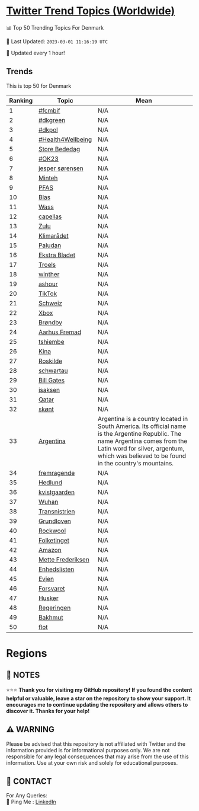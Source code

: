 [Twitter Trend Topics (Worldwide)](https://github.com/ErcinDedeoglu/Twitter-Trend-Topics)
==========


📊 Top 50 Trending Topics For Denmark

📆 Last Updated: `2023-03-01 11:16:19 UTC`

🔧 Updated every 1 hour!


## Trends

This is top 50 for Denmark

| Ranking | Topic | Mean |
| ------- | ------------ | ------------ |
| 1 | [#fcmbif](http://twitter.com/search?q=%23fcmbif) | N/A |
| 2 | [#dkgreen](http://twitter.com/search?q=%23dkgreen) | N/A |
| 3 | [#dkpol](http://twitter.com/search?q=%23dkpol) | N/A |
| 4 | [#Health4Wellbeing](http://twitter.com/search?q=%23Health4Wellbeing) | N/A |
| 5 | [Store Bededag](http://twitter.com/search?q=Store+Bededag) | N/A |
| 6 | [#OK23](http://twitter.com/search?q=%23OK23) | N/A |
| 7 | [jesper sørensen](http://twitter.com/search?q=jesper+s%c3%b8rensen) | N/A |
| 8 | [Minteh](http://twitter.com/search?q=Minteh) | N/A |
| 9 | [PFAS](http://twitter.com/search?q=PFAS) | N/A |
| 10 | [Blas](http://twitter.com/search?q=Blas) | N/A |
| 11 | [Wass](http://twitter.com/search?q=Wass) | N/A |
| 12 | [capellas](http://twitter.com/search?q=capellas) | N/A |
| 13 | [Zulu](http://twitter.com/search?q=Zulu) | N/A |
| 14 | [Klimarådet](http://twitter.com/search?q=Klimar%c3%a5det) | N/A |
| 15 | [Paludan](http://twitter.com/search?q=Paludan) | N/A |
| 16 | [Ekstra Bladet](http://twitter.com/search?q=Ekstra+Bladet) | N/A |
| 17 | [Troels](http://twitter.com/search?q=Troels) | N/A |
| 18 | [winther](http://twitter.com/search?q=winther) | N/A |
| 19 | [ashour](http://twitter.com/search?q=ashour) | N/A |
| 20 | [TikTok](http://twitter.com/search?q=TikTok) | N/A |
| 21 | [Schweiz](http://twitter.com/search?q=Schweiz) | N/A |
| 22 | [Xbox](http://twitter.com/search?q=Xbox) | N/A |
| 23 | [Brøndby](http://twitter.com/search?q=Br%c3%b8ndby) | N/A |
| 24 | [Aarhus Fremad](http://twitter.com/search?q=Aarhus+Fremad) | N/A |
| 25 | [tshiembe](http://twitter.com/search?q=tshiembe) | N/A |
| 26 | [Kina](http://twitter.com/search?q=Kina) | N/A |
| 27 | [Roskilde](http://twitter.com/search?q=Roskilde) | N/A |
| 28 | [schwartau](http://twitter.com/search?q=schwartau) | N/A |
| 29 | [Bill Gates](http://twitter.com/search?q=Bill+Gates) | N/A |
| 30 | [isaksen](http://twitter.com/search?q=isaksen) | N/A |
| 31 | [Qatar](http://twitter.com/search?q=Qatar) | N/A |
| 32 | [skønt](http://twitter.com/search?q=sk%c3%b8nt) | N/A |
| 33 | [Argentina](http://twitter.com/search?q=Argentina) | Argentina is a country located in South America. Its official name is the Argentine Republic. The name Argentina comes from the Latin word for silver, argentum, which was believed to be found in the country's mountains. |
| 34 | [fremragende](http://twitter.com/search?q=fremragende) | N/A |
| 35 | [Hedlund](http://twitter.com/search?q=Hedlund) | N/A |
| 36 | [kvistgaarden](http://twitter.com/search?q=kvistgaarden) | N/A |
| 37 | [Wuhan](http://twitter.com/search?q=Wuhan) | N/A |
| 38 | [Transnistrien](http://twitter.com/search?q=Transnistrien) | N/A |
| 39 | [Grundloven](http://twitter.com/search?q=Grundloven) | N/A |
| 40 | [Rockwool](http://twitter.com/search?q=Rockwool) | N/A |
| 41 | [Folketinget](http://twitter.com/search?q=Folketinget) | N/A |
| 42 | [Amazon](http://twitter.com/search?q=Amazon) | N/A |
| 43 | [Mette Frederiksen](http://twitter.com/search?q=Mette+Frederiksen) | N/A |
| 44 | [Enhedslisten](http://twitter.com/search?q=Enhedslisten) | N/A |
| 45 | [Evjen](http://twitter.com/search?q=Evjen) | N/A |
| 46 | [Forsvaret](http://twitter.com/search?q=Forsvaret) | N/A |
| 47 | [Husker](http://twitter.com/search?q=Husker) | N/A |
| 48 | [Regeringen](http://twitter.com/search?q=Regeringen) | N/A |
| 49 | [Bakhmut](http://twitter.com/search?q=Bakhmut) | N/A |
| 50 | [flot](http://twitter.com/search?q=flot) | N/A |



# Regions




## 📝 NOTES

⭐⭐⭐ **Thank you for visiting my GitHub repository! If you found the content helpful or valuable, leave a star on the repository to show your support. It encourages me to continue updating the repository and allows others to discover it. Thanks for your help!**


## ⚠️ WARNING

Please be advised that this repository is not affiliated with Twitter and the information provided is for informational purposes only. We are not responsible for any legal consequences that may arise from the use of this information. Use at your own risk and solely for educational purposes.


## 📨 CONTACT

 For Any Queries:  
            🏓 Ping Me : [LinkedIn](https://www.linkedin.com/in/ercindedeoglu/)
